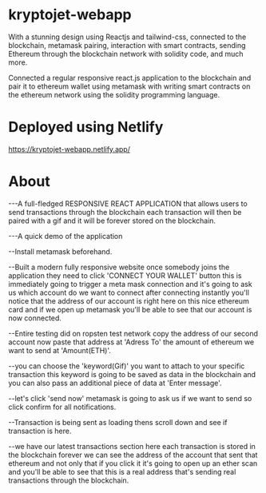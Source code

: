 # kryptojet-webapp
 
With a stunning design using Reactjs and tailwind-css, connected to the blockchain, metamask pairing, interaction with smart contracts, sending Ethereum through the blockchain network with solidity code, and much more.

Connected a regular responsive react.js application to the blockchain and pair it to ethereum wallet using metamask with
writing smart contracts on the ethereum network using the solidity programming language.

# Deployed using Netlify
  
  https://kryptojet-webapp.netlify.app/

# About

---A full-fledged RESPONSIVE REACT APPLICATION that allows users to send transactions through the blockchain
each transaction will then be paired with a gif and it will be forever stored on the blockchain.

---A quick demo of the application 

--Install metamask beforehand.

--Built a modern fully responsive website once somebody joins the application they need to click 'CONNECT YOUR WALLET' button this is immediately going to trigger a
  meta mask connection and it's going to ask us which account do we want to connect after connecting instantly you'll notice that the address of our account is           right here on this nice ethereum card and if we open up metamask you'll be able to see that our account is now connected.
       
--Entire testing did on ropsten test network copy the address of our second account
  now paste that address at 'Adress To' the amount of ethereum we want to send at 'Amount(ETH)'. 
  
--you can choose the 'keyword(Gif)' you want to attach to your specific transaction this keyword is going to be saved as data in the
  blockchain and you can also pass an additional piece of data at 'Enter message'.
  
--let's click 'send now' metamask is going to ask us if we want to send so click confirm for all notifications.

--Transaction is being sent as loading thens scroll down and see if transaction is here.

--we have our latest transactions section here each transaction is stored in the blockchain forever we can see the address of the account that sent that ethereum         and not only that if you click it it's going to open up an ether scan and you'll be able to see that this is a real address that's sending real transactions           through the blockchain.

